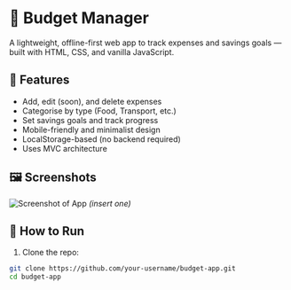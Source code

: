 # 💸 Budget Manager

A lightweight, offline-first web app to track expenses and savings goals — built with HTML, CSS, and vanilla JavaScript.

## 🌟 Features

- Add, edit (soon), and delete expenses
- Categorise by type (Food, Transport, etc.)
- Set savings goals and track progress
- Mobile-friendly and minimalist design
- LocalStorage-based (no backend required)
- Uses MVC architecture

## 🖼️ Screenshots

![Screenshot of App](./screenshot.png) *(insert one)*

## 🚀 How to Run

1. Clone the repo:
```bash
git clone https://github.com/your-username/budget-app.git
cd budget-app
